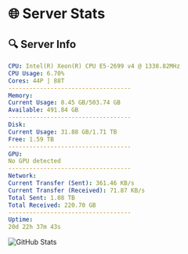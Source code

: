 # 🌐 Server Stats
## 🔍 Server Info
```yaml
CPU: Intel(R) Xeon(R) CPU E5-2699 v4 @ 1338.82MHz
CPU Usage: 6.70%
Cores: 44P | 88T
-----------------------------------
Memory:
Current Usage: 8.45 GB/503.74 GB
Available: 491.84 GB
-----------------------------------
Disk:
Current Usage: 31.88 GB/1.71 TB
Free: 1.59 TB
-----------------------------------
GPU:
No GPU detected
-----------------------------------
Network:
Current Transfer (Sent): 361.46 KB/s
Current Transfer (Received): 71.87 KB/s
Total Sent: 1.08 TB
Total Received: 220.70 GB
-----------------------------------
Uptime:
20d 22h 37m 43s
```
![GitHub Stats](https://img.shields.io/badge/Updated-2025-05-10_15:46:31-blue)